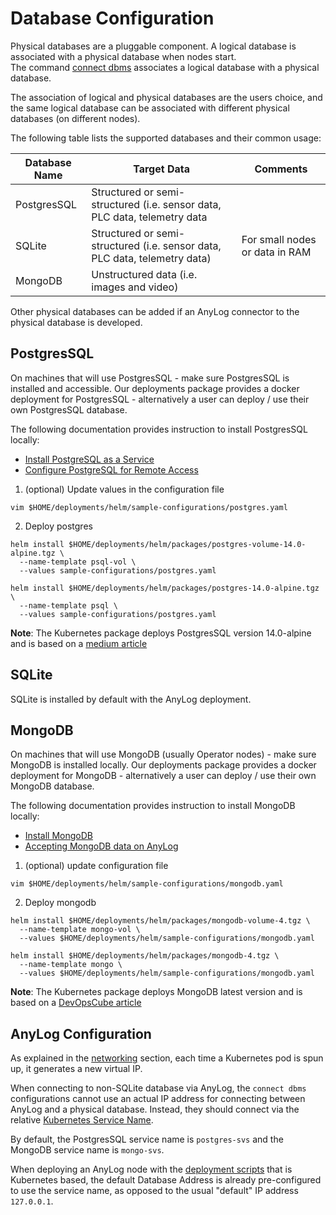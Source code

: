  # Database Configuration
Physical databases are a pluggable component. A logical database is associated with a physical database when nodes start.  
The command [connect dbms](../../sql%20setup.md#connecting-to-a-local-database) associates a logical database with a 
physical database.  

The association of logical and physical databases are the users choice, and the same logical database can be associated 
with different physical databases (on different nodes).

The following table lists the supported databases and their common usage:

| Database Name   | Target Data    | Comments |
| --------------- | ------------- | ------------- |
| PostgresSQL     | Structured or semi-structured (i.e. sensor data, PLC data, telemetry data  |   |
| SQLite          | Structured or semi-structured (i.e. sensor data, PLC data, telemetry data) | For small nodes or data in RAM |
| MongoDB         | Unstructured data (i.e. images and video) |   |

Other physical databases can be added if an AnyLog connector to the physical database is developed.

## PostgresSQL
On machines that will use PostgresSQL - make sure PostgresSQL is installed and accessible. Our  deployments package 
provides a docker deployment for PostgresSQL - alternatively a user can deploy / use their own PostgresSQL database. 

The following documentation provides instruction to install PostgresSQL locally: 
* [Install PostgreSQL as a Service](https://www.postgresql.org/download/)
* [Configure PostgreSQL for Remote Access](https://www.linode.com/docs/guides/configure-postgresql/)

1. (optional) Update values in the configuration file 
```shell
vim $HOME/deployments/helm/sample-configurations/postgres.yaml
```

2. Deploy postgres 
```shell
helm install $HOME/deployments/helm/packages/postgres-volume-14.0-alpine.tgz \
  --name-template psql-vol \
  --values sample-configurations/postgres.yaml

helm install $HOME/deployments/helm/packages/postgres-14.0-alpine.tgz \
  --name-template psql \
  --values sample-configurations/postgres.yaml 
```

**Note**: The Kubernetes package deploys PostgresSQL version 14.0-alpine and is based on a [medium article](https://medium.com/@suyashmohan/setting-up-postgresql-database-on-kubernetes-24a2a192e962) 

## SQLite

SQLite is installed by default with the AnyLog deployment.

## MongoDB 
On machines that will use MongoDB (usually Operator nodes) - make sure MongoDB is installed locally. Our deployments 
package provides a docker deployment for MongoDB - alternatively a user can deploy / use their own MongoDB database. 

The following documentation provides instruction to install MongoDB locally: 

* [Install MongoDB](https://www.linode.com/docs/guides/mongodb-community-shell-installation/)
* [Accepting MongoDB data on AnyLog](../Support/setting_up_mongodb.md)

1. (optional) update configuration file 
```shell
vim $HOME/deployments/helm/sample-configurations/mongodb.yaml
```

2. Deploy mongodb 
```shell
helm install $HOME/deployments/helm/packages/mongodb-volume-4.tgz \
  --name-template mongo-vol \
  --values $HOME/deployments/helm/sample-configurations/mongodb.yaml

helm install $HOME/deployments/helm/packages/mongodb-4.tgz \
  --name-template mongo \
  --values $HOME/deployments/helm/sample-configurations/mongodb.yaml
```

**Note**: The Kubernetes package deploys MongoDB latest version and is based on a [DevOpsCube article](https://devopscube.com/deploy-mongodb-kubernetes/)


## AnyLog Configuration 
As explained in the [networking](networking.md) section, each time a Kubernetes pod is spun up, it generates a new
virtual IP. 

When connecting to non-SQLite database via AnyLog, the `connect dbms` configurations cannot use
an actual IP address for connecting between AnyLog and a physical database. Instead, they should connect via the relative
[Kubernetes Service Name](https://kubernetes.io/docs/concepts/services-networking/service/). 

By default, the PostgresSQL service name is `postgres-svs` and the MongoDB service name is `mongo-svs`.

When deploying an AnyLog node with the [deployment scripts](https://github.com/AnyLog-co/deployments) that is Kubernetes
based, the default Database Address is already pre-configured to use the service name, as opposed to the usual "default"
IP address `127.0.0.1`. 